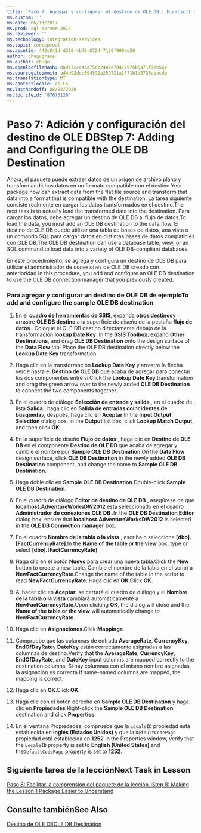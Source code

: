 ```yaml
---
title: 'Paso 7: Agregar y configurar el destino de OLE DB | Microsoft Docs'
ms.custom: ''
ms.date: 06/13/2017
ms.prod: sql-server-2014
ms.reviewer: ''
ms.technology: integration-services
ms.topic: conceptual
ms.assetid: 442c841d-d528-4bf0-8724-7156f909ee50
author: chugugrace
ms.author: chugu
ms.openlocfilehash: da917ccc4ca756c2442e70477976b5a71f7eb56e
ms.sourcegitcommit: ad4d92dce894592a259721a1571b1d8736abacdb
ms.translationtype: MT
ms.contentlocale: es-ES
ms.lasthandoff: 08/04/2020
ms.locfileid: "87673120"
---
```

# <a name="step-7-adding-and-configuring-the-ole-db-destination"></a><span data-ttu-id="8c92f-102">Paso 7: Adición y configuración del destino de OLE DB</span><span class="sxs-lookup"><span data-stu-id="8c92f-102">Step 7: Adding and Configuring the OLE DB Destination</span></span>
  <span data-ttu-id="8c92f-103">Ahora, el paquete puede extraer datos de un origen de archivo plano y transformar dichos datos en un formato compatible con el destino.</span><span class="sxs-lookup"><span data-stu-id="8c92f-103">Your package now can extract data from the flat file source and transform that data into a format that is compatible with the destination.</span></span> <span data-ttu-id="8c92f-104">La tarea siguiente consiste realmente en cargar los datos transformados en el destino.</span><span class="sxs-lookup"><span data-stu-id="8c92f-104">The next task is to actually load the transformed data into the destination.</span></span> <span data-ttu-id="8c92f-105">Para cargar los datos, debe agregar un destino de OLE DB al flujo de datos.</span><span class="sxs-lookup"><span data-stu-id="8c92f-105">To load the data, you must add an OLE DB destination to the data flow.</span></span> <span data-ttu-id="8c92f-106">El destino de OLE DB puede utilizar una tabla de bases de datos, una vista o un comando SQL para cargar datos en distintas bases de datos compatibles con OLE DB.</span><span class="sxs-lookup"><span data-stu-id="8c92f-106">The OLE DB destination can use a database table, view, or an SQL command to load data into a variety of OLE DB-compliant databases.</span></span>  
  
 <span data-ttu-id="8c92f-107">En este procedimiento, se agrega y configura un destino de OLE DB para utilizar el administrador de conexiones de OLE DB creado con anterioridad.</span><span class="sxs-lookup"><span data-stu-id="8c92f-107">In this procedure, you add and configure an OLE DB destination to use the OLE DB connection manager that you previously created.</span></span>  
  
### <a name="to-add-and-configure-the-sample-ole-db-destination"></a><span data-ttu-id="8c92f-108">Para agregar y configurar un destino de OLE DB de ejemplo</span><span class="sxs-lookup"><span data-stu-id="8c92f-108">To add and configure the sample OLE DB destination</span></span>  
  
1.  <span data-ttu-id="8c92f-109">En el **cuadro de herramientas de SSIS**, expanda **otros destinos**y arrastre **OLE DB destino** a la superficie de diseño de la pestaña **flujo de datos** . Coloque el OLE DB destino directamente debajo de la transformación **lookup Date Key** .</span><span class="sxs-lookup"><span data-stu-id="8c92f-109">In the **SSIS Toolbox**, expand **Other Destinations**, and drag **OLE DB Destination** onto the design surface of the **Data Flow** tab. Place the OLE DB destination directly below the **Lookup Date Key** transformation.</span></span>  
  
2.  <span data-ttu-id="8c92f-110">Haga clic en la transformación **Lookup Date Key** y arrastre la flecha verde hasta el **Destino de OLE DB** que acaba de agregar para conectar los dos componentes entre sí.</span><span class="sxs-lookup"><span data-stu-id="8c92f-110">Click the **Lookup Date Key** transformation and drag the green arrow over to the newly added **OLE DB Destination** to connect the two components together.</span></span>  
  
3.  <span data-ttu-id="8c92f-111">En el cuadro de diálogo **Selección de entrada y salida** , en el cuadro de lista **Salida** , haga clic en **Salida de entradas coincidentes de búsqueda**y, después, haga clic en **Aceptar**.</span><span class="sxs-lookup"><span data-stu-id="8c92f-111">In the **Input Output Selection** dialog box, in the **Output** list box, click **Lookup Match Output**, and then click **OK**.</span></span>  
  
4.  <span data-ttu-id="8c92f-112">En la superficie de diseño **Flujo de datos** , haga clic en **Destino de OLE DB** en el componente **Destino de OLE DB** que acaba de agregar y cambie el nombre por **Sample OLE DB Destination**.</span><span class="sxs-lookup"><span data-stu-id="8c92f-112">On the **Data Flow** design surface, click **OLE DB Destination** in the newly added **OLE DB Destination** component, and change the name to **Sample OLE DB Destination**.</span></span>  
  
5.  <span data-ttu-id="8c92f-113">Haga doble clic en **Sample OLE DB Destination**.</span><span class="sxs-lookup"><span data-stu-id="8c92f-113">Double-click **Sample OLE DB Destination**.</span></span>  
  
6.  <span data-ttu-id="8c92f-114">En el cuadro de diálogo **Editor de destino de OLE DB** , asegúrese de que **localhost.AdventureWorksDW2012** está seleccionado en el cuadro **Administrador de conexiones OLE DB** .</span><span class="sxs-lookup"><span data-stu-id="8c92f-114">In the **OLE DB Destination Editor** dialog box, ensure that **localhost.AdventureWorksDW2012** is selected in the **OLE DB Connection manager** box.</span></span>  
  
7.  <span data-ttu-id="8c92f-115">En el cuadro **Nombre de la tabla o la vista** , escriba o seleccione **[dbo].[FactCurrencyRate]**.</span><span class="sxs-lookup"><span data-stu-id="8c92f-115">In the **Name of the table or the view** box, type or select **[dbo].[FactCurrencyRate]**.</span></span>  
  
8.  <span data-ttu-id="8c92f-116">Haga clic en el botón **Nuevo** para crear una nueva tabla.</span><span class="sxs-lookup"><span data-stu-id="8c92f-116">Click the **New** button to create a new table.</span></span>  <span data-ttu-id="8c92f-117">Cambie el nombre de la tabla en el script a **NewFactCurrencyRate**.</span><span class="sxs-lookup"><span data-stu-id="8c92f-117">Change the name of the table in the script to read **NewFactCurrencyRate**.</span></span>  <span data-ttu-id="8c92f-118">Haga clic en **OK**.</span><span class="sxs-lookup"><span data-stu-id="8c92f-118">Click **OK**.</span></span>  
  
9. <span data-ttu-id="8c92f-119">Al hacer clic en **Aceptar**, se cerrará el cuadro de diálogo y el **Nombre de la tabla o la vista** cambiará automáticamente a **NewFactCurrencyRate**.</span><span class="sxs-lookup"><span data-stu-id="8c92f-119">Upon clicking **OK**, the dialog will close and the **Name of the table or the view** will automatically change to **NewFactCurrencyRate**.</span></span>  
  
10. <span data-ttu-id="8c92f-120">Haga clic en **Asignaciones**.</span><span class="sxs-lookup"><span data-stu-id="8c92f-120">Click **Mappings**.</span></span>  
  
11. <span data-ttu-id="8c92f-121">Compruebe que las columnas de entrada **AverageRate**, **CurrencyKey**, **EndOfDayRate**y **DateKey** están correctamente asignadas a las columnas de destino.</span><span class="sxs-lookup"><span data-stu-id="8c92f-121">Verify that the **AverageRate**, **CurrencyKey**, **EndOfDayRate**, and **DateKey** input columns are mapped correctly to the destination columns.</span></span> <span data-ttu-id="8c92f-122">Si hay columnas con el mismo nombre asignadas, la asignación es correcta.</span><span class="sxs-lookup"><span data-stu-id="8c92f-122">If same-named columns are mapped, the mapping is correct.</span></span>  
  
12. <span data-ttu-id="8c92f-123">Haga clic en **OK**.</span><span class="sxs-lookup"><span data-stu-id="8c92f-123">Click **OK**.</span></span>  
  
13. <span data-ttu-id="8c92f-124">Haga clic con el botón derecho en **Sample OLE DB Destination** y haga clic en **Propiedades**.</span><span class="sxs-lookup"><span data-stu-id="8c92f-124">Right-click the **Sample OLE DB Destination** destination and click **Properties**.</span></span>  
  
14. <span data-ttu-id="8c92f-125">En el ventana Propiedades, compruebe que la `LocaleID` propiedad está establecida en **inglés (Estados Unidos)** y que la `DefaultCodePage` propiedad está establecida en **1252**.</span><span class="sxs-lookup"><span data-stu-id="8c92f-125">In the Properties window, verify that the `LocaleID` property is set to **English (United States)** and the`DefaultCodePage` property is set to **1252**.</span></span>  
  
## <a name="next-task-in-lesson"></a><span data-ttu-id="8c92f-126">Siguiente tarea de la lección</span><span class="sxs-lookup"><span data-stu-id="8c92f-126">Next Task in Lesson</span></span>  
 [<span data-ttu-id="8c92f-127">Paso 8: Facilitar la comprensión del paquete de la lección 1</span><span class="sxs-lookup"><span data-stu-id="8c92f-127">Step 8: Making the Lesson 1 Package Easier to Understand</span></span>](lesson-1-8-making-the-lesson-1-package-easier-to-understand.md)  
  
## <a name="see-also"></a><span data-ttu-id="8c92f-128">Consulte también</span><span class="sxs-lookup"><span data-stu-id="8c92f-128">See Also</span></span>  
 [<span data-ttu-id="8c92f-129">Destino de OLE DB</span><span class="sxs-lookup"><span data-stu-id="8c92f-129">OLE DB Destination</span></span>](data-flow/ole-db-destination.md)  
  
  
